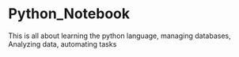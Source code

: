 # Python_Notebook
This is all about learning the python language, managing databases, Analyzing data, automating tasks
